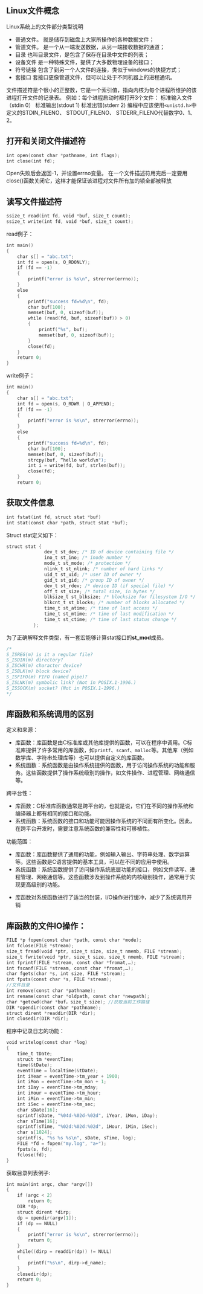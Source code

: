 ## Linux文件概念
Linux系统上的文件部分类型说明
* 普通文件。
就是储存到磁盘上大家所操作的各种数据文件；
* 管道文件。
是一个从一端发送数据，从另一端接收数据的通道；
* 目录
也叫目录文件，是包含了保存在目录中文件的列表；
* 设备文件
是一种特殊文件，提供了大多数物理设备的接口；
* 符号链接
包含了到另一个人文件的连接，类似于windows的快捷方式；
* 套接口
套接口更像管道文件，但可以让处于不同机器上的进程通讯。

文件描述符是个很小的正整数，它是一个索引值，指向内核为每个进程所维护的该进程打开文件的记录表。
例如：每个进程启动时都打开3个文件：
标准输入文件（stdin 0）
标准输出(stdout 1)
标准出错(stderr 2)
编程中应该使用`<unistd.h>`中定义的STDIN_FILENO、 STDOUT_FILENO、 STDERR_FILENO代替数字0、1、2。

## 打开和关闭文件描述符
```c
int open(const char *pathname, int flags);
int close(int fd);
```
Open失败后会返回-1，并设置errno变量。
在一个文件描述符用完后一定要用close()函数关闭它，这样才能保证该进程对文件所有加的锁全部被释放

## 读写文件描述符
```c
ssize_t read(int fd, void *buf, size_t count);
ssize_t write(int fd, void *buf, size_t count);
```
read例子：
```c
int main()
{
    char s[] = "abc.txt";
    int fd = open(s, O_RDONLY);
    if (fd == -1)
    {
        printf("error is %s\n", strerror(errno));
    }
    else
    {
        printf("success fd=%d\n", fd);
        char buf[100];
        memset(buf, 0, sizeof(buf));
        while (read(fd, buf, sizeof(buf)) > 0)
        {
            printf("%s", buf);
            memset(buf, 0, sizeof(buf));
        }
        close(fd);
    }
    return 0;
}
```
write例子：
```c
int main()
{
    char s[] = "abc.txt";
    int fd = open(s, O_RDWR | O_APPEND);
    if (fd == -1)
    {
        printf("error is %s\n", strerror(errno));
    }
    else
    {
        printf("success fd=%d\n", fd);
        char buf[100];
        memset(buf, 0, sizeof(buf));
        strcpy(buf, “hello world\n");
        int i = write(fd, buf, strlen(buf));
        close(fd);
    }
    return 0;
```
## 获取文件信息
```c
int fstat(int fd, struct stat *buf)
int stat(const char *path, struct stat *buf);
```
Struct stat定义如下：
```c
struct stat {
              dev_t st_dev; /* ID of device containing file */
              ino_t st_ino; /* inode number */
              mode_t st_mode; /* protection */
              nlink_t st_nlink; /* number of hard links */
              uid_t st_uid; /* user ID of owner */
              gid_t st_gid; /* group ID of owner */
              dev_t st_rdev; /* device ID (if special file) */
              off_t st_size; /* total size, in bytes */
              blksize_t st_blksize; /* blocksize for filesystem I/O */
              blkcnt_t st_blocks; /* number of blocks allocated */
              time_t st_atime; /* time of last access */
              time_t st_mtime; /* time of last modification */
              time_t st_ctime; /* time of last status change */
          };
```
为了正确解释文件类型，有一套宏能够计算stat接口的**st_mod**成员。
```c
/*
S_ISREG(m) is it a regular file?
S_ISDIR(m) directory?
S_ISCHR(m) character device?
S_ISBLK(m) block device?
S_ISFIFO(m) FIFO (named pipe)?
S_ISLNK(m) symbolic link? (Not in POSIX.1-1996.)
S_ISSOCK(m) socket? (Not in POSIX.1-1996.)
*/
```
## 库函数和系统调用的区别
定义和来源：
- 库函数：库函数是由C标准库或其他库提供的函数，可以在程序中调用。C标准库提供了许多常用的库函数，如`printf`、`scanf`、`malloc`等。其他库（例如数学库、字符串处理库等）也可以提供自定义的库函数。
- 系统函数：系统函数是由操作系统提供的函数，用于访问操作系统的功能和服务。这些函数提供了操作系统级别的操作，如文件操作、进程管理、网络通信等。

跨平台性：
- 库函数：C标准库函数通常是跨平台的，也就是说，它们在不同的操作系统和编译器上都有相同的接口和功能。
- 系统函数：系统函数的接口和功能可能因操作系统的不同而有所变化。因此，在跨平台开发时，需要注意系统函数的兼容性和可移植性。

功能范围：
- 库函数：库函数提供了通用的功能，例如输入输出、字符串处理、数学运算等。这些函数是C语言提供的基本工具，可以在不同的应用中使用。
- 系统函数：系统函数提供了访问操作系统底层功能的接口，例如文件读写、进程管理、网络通信等。这些函数涉及到操作系统的内核级别操作，通常用于实现更高级别的功能。
* 库函数对系统函数进行了适当的封装，I/O操作进行缓冲，减少了系统调用开销

## 库函数的文件IO操作：
```c
FILE *p fopen(const char *path, const char *mode);
int fclose(FILE *stream);
size_t fread(void *ptr, size_t size, size_t nmemb, FILE *stream);
size_t fwrite(void *ptr, size_t size, size_t nmemb, FILE *stream);
int fprintf(FILE *stream, const char *fromat,…);
int fscanf(FILE *stream, const char *fromat,…);
char fgets(char *s, int size, FILE *stream);
int fputs(const char *s, FILE *stream);
//文件目录
int remove(const char *pathname);
int rename(const char *oldpath, const char *newpath);
char *getcwd(char *buf，size_t size); //获取当前工作路径
DIR *opendir(const char *pathname);
struct dirent *readdir(DIR *dir);
int closedir(DIR *dir);
```
程序中记录日志的功能：
```c
void writelog(const char *log)
{
    time_t tDate;
    struct tm *eventTime;
    time(&tDate);
    eventTime = localtime(&tDate);
    int iYear = eventTime->tm_year + 1900;
    int iMon = eventTime->tm_mon + 1;
    int iDay = eventTime->tm_mday;
    int iHour = eventTime->tm_hour;
    int iMin = eventTime->tm_min;
    int iSec = eventTime->tm_sec;
    char sDate[16];
    sprintf(sDate, "%04d-%02d-%02d", iYear, iMon, iDay);
    char sTime[16];
    sprintf(sTime, "%02d:%02d:%02d", iHour, iMin, iSec);
    char s[1024];
    sprintf(s, "%s %s %s\n", sDate, sTime, log);
    FILE *fd = fopen("my.log", "a+");
    fputs(s, fd);
    fclose(fd);
}
```
获取目录列表例子:
```c
int main(int argc, char *argv[])
{
    if (argc < 2)
        return 0;
    DIR *dp;
    struct dirent *dirp;
    dp = opendir(argv[1]);
    if (dp == NULL)
    {
        printf("error is %s\n", strerror(errno));
        return 0;
    }
    while((dirp = readdir(dp)) != NULL)
    {
        printf("%s\n", dirp->d_name);
    }
    closedir(dp);
    return 0;
}
```